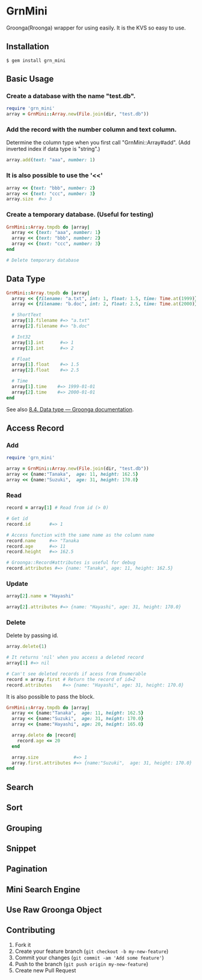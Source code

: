 # GrnMini

Groonga(Rroonga) wrapper for using easily. It is the KVS so easy to use.

## Installation

    $ gem install grn_mini

## Basic Usage

### Create a database with the name "test.db".

```ruby
require 'grn_mini'
array = GrnMini::Array.new(File.join(dir, "test.db"))
```

### Add the record with the number column and text column.

Determine the column type when you first call "GrnMini::Array#add". (Add inverted index if data type is "string".)

```ruby
array.add(text: "aaa", number: 1)
```

### It is also possible to use the '<<'

```ruby
array << {text: "bbb", number: 2}
array << {text: "ccc", number: 3}
array.size  #=> 3
```

### Create a temporary database. (Useful for testing)

```ruby
GrnMini::Array.tmpdb do |array|
  array << {text: "aaa", number: 1}
  array << {text: "bbb", number: 2}
  array << {text: "ccc", number: 3}
end

# Delete temporary database
```

## Data Type

```ruby
GrnMini::Array.tmpdb do |array|
  array << {filename: "a.txt", int: 1, float: 1.5, time: Time.at(1999)}
  array << {filename: "b.doc", int: 2, float: 2.5, time: Time.at(2000)}

  # ShortText
  array[1].filename #=> "a.txt"
  array[2].filename #=> "b.doc"

  # Int32
  array[1].int      #=> 1
  array[2].int      #=> 2

  # Float
  array[1].float    #=> 1.5
  array[2].float    #=> 2.5

  # Time
  array[1].time    #=> 1999-01-01
  array[2].time    #=> 2000-01-01
end
```

See also [8.4. Data type — Groonga documentation](http://groonga.org/docs/reference/types.html).

## Access Record

### Add

```ruby
require 'grn_mini'

array = GrnMini::Array.new(File.join(dir, "test.db"))
array << {name:"Tanaka",  age: 11, height: 162.5}
array << {name:"Suzuki",  age: 31, height: 170.0}
```

### Read

```ruby
record = array[1] # Read from id (> 0)

# Get id
record.id       #=> 1

# Access function with the same name as the column name
record.name     #=> "Tanaka
record.age      #=> 11
record.height   #=> 162.5

# Groonga::Record#attributes is useful for debug
record.attributes #=> {name: "Tanaka", age: 11, height: 162.5}
```

### Update

```ruby
array[2].name = "Hayashi"

array[2].attributes #=> {name: "Hayashi", age: 31, height: 170.0}
```

### Delete

Delete by passing id.

```ruby
array.delete(1)

# It returns 'nil' when you access a deleted record
array[1] #=> nil

# Can't see deleted records if acess from Enumerable
record = array.first # Return the record of id=2
record.attributes    #=> {name: "Hayashi", age: 31, height: 170.0}
```

It is also possible to pass the block.

```ruby
GrnMini::Array.tmpdb do |array|
  array << {name:"Tanaka",  age: 11, height: 162.5}
  array << {name:"Suzuki",  age: 31, height: 170.0}
  array << {name:"Hayashi", age: 20, height: 165.0}

  array.delete do |record|
    record.age <= 20
  end

  array.size             #=> 1
  array.first.attributes #=> {name:"Suzuki",  age: 31, height: 170.0}
end
```

## Search

## Sort

## Grouping

## Snippet

## Pagination

## Mini Search Engine

## Use Raw Groonga Object

## Contributing

1. Fork it
2. Create your feature branch (`git checkout -b my-new-feature`)
3. Commit your changes (`git commit -am 'Add some feature'`)
4. Push to the branch (`git push origin my-new-feature`)
5. Create new Pull Request
